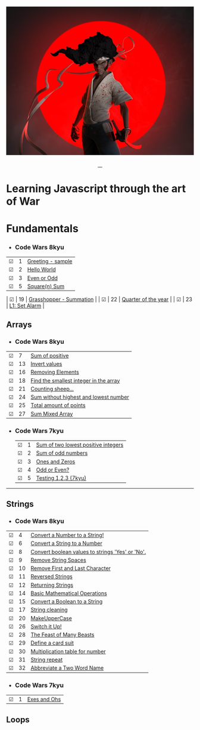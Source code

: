 ![Code Wars | Afro Samurai Style](img/afrosamurai.jpg)

<p align="center">
    <a href="https://github.com/rayanthoney" target="_blank" >
    <img height="35px" src="https://img.shields.io/badge/-C%20O%20D%20E-bb100c?style=plastic&for-the-badge&labelColor=black&logo=Apache&logoColor=b39700  " alt="">&nbsp;&nbsp;
    <img height="35px" src="https://img.shields.io/badge/-W%20A%20R%20S-074a2e?style=plastic&for-the-badge&labelColor=black&logo=ApacheKylin&logoColor=b39700  " alt="">
    </a>
</p>

# Learning Javascript through the art of War

# Fundamentals
- ### Code Wars 8kyu

|         |     |                                                                                                 |
| ------- | --- | ----------------------------------------------------------------------------------------------- |
| &#9745; | 1   | [Greeting - sample](functions/8Kyu/1-greeting.js)                                               |
| &#9745; | 2   | [Hello World](fundamentals/8Kyu/hello-world.js)                                                 |
| &#9745; | 3   | [Even or Odd](fundamentals/8Kyu/even-or-odd.js)                                                 |
| &#9745; | 5   | [Square(n) Sum](fundamentals/8Kyu/square-n-sum.js)                                              |

| &#9745; | 19  | [Grasshopper - Summation](fundamentals/8Kyu/grasshopper-summation.js)                           |
| &#9745; | 22  | [Quarter of the year](fundamentals/8Kyu/quarter-of-the-year.js)                                 |
| &#9745; | 23  | [L1: Set Alarm](fundamentals/8Kyu/set-alarm.js)                                                 |



<!-- | &#9745; | 00  | ["")                                                                                            |
| &#9745; | 00  | ["")                                                                                            | -->

## Arrays

- ### Code Wars 8kyu
|         |     |                                                                                                        |
| ------- | --- | ------------------------------------------------------------------------------------------------       |
| &#9745; | 7   | [Sum of positive](fundamentals/arrays/8kyu/sum-of-positive.md)                                         |
| &#9745; | 13  | [Invert values](fundamentals/arrays/8kyu/Invert-values.md)                                             |
| &#9745; | 16  | [Removing Elements](fundamentals/arrays/8kyu/removing-elements.md)                                     |
| &#9745; | 18  | [Find the smallest integer in the array](fundamentals/arrays/8kyu/find-smallest-integer-in-array.md)   |
| &#9745; | 21  | [Counting sheep...](fundamentals/arrays/8kyu/counting-sheep.md)                                 |
| &#9745; | 24  | [Sum without highest and lowest number](fundamentals/arrays/8kyu/sum-without-highest-lowest-number.md) |
| &#9745; | 25  | [Total amount of points](fundamentals/arrays/8kyu/total-amount-points.md)                              |
| &#9745; | 27  | [Sum Mixed Array](fundamentals/arrays/8kyu/sum-mixed-array.md)                                         |

- ### Code Wars 7kyu
  |         |     |                                                                                                |
  | ------- | --- | ---------------------------------------------------------------------------------------------- |
  | &#9745; | 1   | [Sum of two lowest positive integers](fundamentals/arrays/7Kyu/sum-two-lowest-positive-int.md) |
  | &#9745; | 2   | [Sum of odd numbers](fundamentals/arrays/7Kyu/sum-odd-numbers.md)                              |
  | &#9745; | 3   | [Ones and Zeros](fundamentals/arrays/7Kyu/ones-zeros.md)                                       |
  | &#9745; | 4   | [Odd or Even?](fundamentals/arrays/7Kyu/odd-or-even.md)                                        |
  | &#9745; | 5   | [Testing 1,2,3 (7kyu)](fundamentals/arrays/7Kyu/testing123.md)                                 |

---

## Strings
- ### Code Wars 8kyu
|         |     |                                                                                                               |
| ------- | --- | -------------------------------------------------------------------------------------------                   |
| &#9745; | 4   | [Convert a Number to a String!](fundamentals/strings/8kyu/convert-number-to-string.md)                        |
| &#9745; | 6   | [Convert a String to a Number](fundamentals/strings/8kyu/conv-string-to-num.md)                               |
| &#9745; | 8   | [Convert boolean values to strings 'Yes' or 'No'.](fundamentals/strings/8kyu/boolean-valuesTo-string.md)      |
| &#9745; | 9   | [Remove String Spaces](fundamentals/strings/8kyu/remove-string-spaces.md)                               |
| &#9745; | 10  | [Remove First and Last Character](fundamentals/strings/8kyu/remove-first-last-char.md)                  |
| &#9745; | 11  | [Reversed Strings](fundamentals/arrays/8kyu/reversed-strings.md)                                              |
| &#9745; | 12  | [Returning Strings](fundamentals/strings/8kyu/returning-strings.md)                                     |
| &#9745; | 14  | [Basic Mathematical Operations](fundamentals/strings/8kyu/basic-mathematical-operations.md)             |
| &#9745; | 15  | [Convert a Boolean to a String](fundamentals/strings/8kyu/boolean-to-string.md)                               |
| &#9745; | 17  | [String cleaning](fundamentals/strings/8kyu/string-cleaning.md)                                         |
| &#9745; | 20  | [MakeUpperCase](fundamentals/strings/8kyu/make-upper-case.md)                                           |
| &#9745; | 26  | [Switch it Up!](fundamentals/strings/8kyu/switch-it-up.md)                                                    |
| &#9745; | 28  | [The Feast of Many Beasts](fundamentals/8Kyu/feast-of-many-beasts.md)                                         |
| &#9745; | 29  | [Define a card suit](fundamentals/8Kyu/define-card-suit.md)                                                   |
| &#9745; | 30  | [Multiplication table for number](fundamentals/strings/8kyu/multiplication-table-number.md)                   |
| &#9745; | 31  | [String repeat](fundamentals/arrays/8kyu/string-repeat.md)                                                    |
| &#9745; | 32  | [Abbreviate a Two Word Name](fundamentals/strings/8kyu/basic-mathematical-operations.md)                      |

- ### Code Wars 7kyu

|         |     |                                                        |
| ------- | --- | ------------------------------------------------------ |
| &#9745; | 1   | [Exes and Ohs](fundamentals/strings/7kyu/exes-ohhs.md) |

## Loops

<!--
## Loops and Debugging
|     |       |          |
| --- | --- | -------- |
| &#9744; | 7 |[""](./loops/7-only-odds.js) |
| &#9744; | 8 |[""](./loops/8-crazy-caps.js) |
| &#9744; | 9 |[""](./loops/9-bacteria-time.js) |
| &#9744; | 10 |[""](./loops/10-exponentiate.js) |
| &#9744; | 11 |[""](./loops/11-my-slice.js) |
| &#9744; | 12 |[""](./loops/12-my-index-of.js) |
| &#9744; | 13 |[""](./loops/13-most-vowels.js) |

## Coercion and Truthiness
|     |       |          |
| --- | --- | -------- |
| &#9744; | 14 |[""](./coercion/14-how-equal.js) |
| &#9744; | 15 |[""](./coercion/15-is-truthy.js) |
| &#9744; | 16 |[""](./coercion/16-my-or-my-and.js) |
| &#9744; | 17 |[""](./coercion/17-only-one.js) |
| &#9744; | 18 |[""](./coercion/18-zero-dark-thirty.js) |

## Arrays
|     |       |          |
| --- | --- | -------- |
| &#9744; | 19 |[""](./arrays/19-odd-couple.js) |
| &#9744; | 20 |[""](./arrays/20-my-includes.js) |
| &#9744; | 21 |[""](./arrays/21-my-last-index-of.js) |
| &#9744; | 22 |[""](./arrays/22-my-reverse.js) |
| &#9744; | 23 |[""](./arrays/23-my-unshift.js) |
| &#9744; | 24 |[""](./arrays/24-even-and-odd.js) |
| &#9744; | 25 |[""](./arrays/25-array-flattener.js) |
| &#9744; | 26 |[""](./arrays/26-zoo-inventory.js) |
| &#9744; | 27 |[""](./arrays/27-make-grid.js) |
| &#9744; | 28 |[""](./arrays/28-remove-columns.js) |
| &#9744; | 29 |[""](./arrays/29-my-join.js) |
| &#9744; | 30 |[""](./arrays/30-my-slice.js) |
| &#9744; | 31 |[""](./arrays/31-route-array.js) |

## Objects
|     |       |          |
| --- | --- | -------- |
| &#9744; | 32 |[""](./objects/32-last-friday-night.js) |
| &#9744; | 33 |[""](./objects/33-compare-objects.js) |
| &#9744; | 34 |[""](./objects/34-leet-translator.js) |
| &#9744; | 35 |[""](./objects/35-pet-sounds.js) |
| &#9744; | 36 |[""](./objects/36-frequency-analysis.js) |
| &#9744; | 37 |[""](./objects/37-dog-breeder.js) |
| &#9744; | 38 |[""](./objects/38-attendance-check.js) | -->
